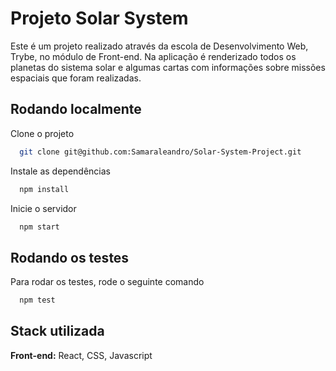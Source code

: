 
# Projeto Solar System

Este é um projeto realizado através da escola de Desenvolvimento Web, Trybe, no módulo de Front-end. Na aplicação é renderizado todos os planetas do sistema solar e algumas cartas com informações sobre missões espaciais que foram realizadas.
    
## Rodando localmente

Clone o projeto

```bash
  git clone git@github.com:Samaraleandro/Solar-System-Project.git

```

Instale as dependências

```bash
  npm install
```

Inicie o servidor

```bash
  npm start
```


## Rodando os testes

Para rodar os testes, rode o seguinte comando

```bash
  npm test
```


## Stack utilizada

**Front-end:** React, CSS, Javascript
